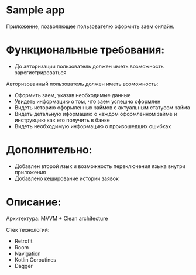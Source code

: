 # Sample app
Приложение, позволяющее пользователю оформить заем онлайн.
# Функциональные требования:

+ До авторизации пользователь должен иметь возможность зарегистрироваться

Авторизованный пользователь должен иметь возможность:
+ Оформить заем, указав необходимые данные
+ Увидеть информацию о том, что заем успешно оформлен
+ Видеть историю оформленных займов с актуальным статусом займа
+ Видеть детальную иформацию о каждом оформленном займе и инструкцию как его получить в банке
+ Видеть необходимую информацию о произошедших ошибках

# Дополнительно:
+ Добавлен второй язык и возможность переключения языка внутри приложения
+ Добавлено кеширование истории заявок

# Описание:
Архитектура: MVVM + Clean architecture

Стек технологий:
+ Retrofit
+ Room
+ Navigation
+ Kotlin Coroutines
+ Dagger
